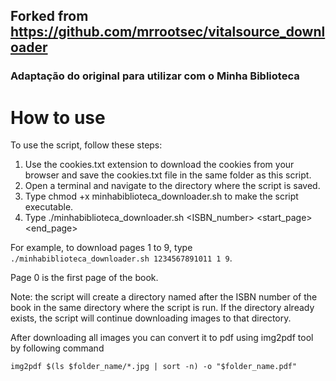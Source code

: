
## Forked from https://github.com/mrrootsec/vitalsource_downloader

### Adaptação do original para utilizar com o Minha Biblioteca



# How to use
To use the script, follow these steps:


1. Use the cookies.txt extension to download the cookies from your browser and save the cookies.txt file in the same folder as this script. 
2. Open a terminal and navigate to the directory where the script is saved.
3. Type chmod +x minhabiblioteca_downloader.sh to make the script executable.
4. Type ./minhabiblioteca_downloader.sh <ISBN_number> <start_page> <end_page>

For example, to download pages 1 to 9, type `./minhabiblioteca_downloader.sh 1234567891011 1 9`.  

Page 0 is the first page of the book.

Note: the script will create a directory named after the ISBN number of the book in the same directory where the script is run. If the directory already exists, the script will continue downloading images to that directory.

After downloading all images you can convert it to pdf using img2pdf tool by following command 

`img2pdf $(ls $folder_name/*.jpg | sort -n) -o "$folder_name.pdf"`

